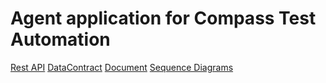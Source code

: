 # Agent application for Compass Test Automation

[Rest API](RESTAPI.md)
[DataContract](DATACONTRACT.md)
[Document](DOCUMENTATION.md)
[Sequence Diagrams](https://www.lucidchart.com/invitations/accept/536e645c-a0ec-488e-b5b6-104579e32e67)
